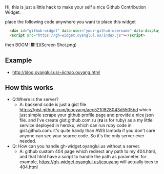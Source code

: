 Hi, this is just a little hack to make your self a nice Github Contribution Widget.

place the following code anywhere you want to place this widget

```html
  <div id="github-widget" data-user="your-github-username" data-display="pop_repos,calendar"></div>
  <script src="https://gh-widget.oyanglul.us/index.js"></script>
```
then BOOM! 🎆
![](Screen Shot.png)

## Example
- http://blog.oyanglul.us/~jichao.ouyang.html

## How this works
- Q:Where is the server?
   - A: backend code is just a gist file https://gist.github.com/jcouyang/aec5210828043d5505bd which just simple scrape your github profile page and provide a nice json file.
and I've create gist.github.com.ru (**ru** is for ruby) as a my little service deployed in heroku, which can run ruby code in gist.github.com. it's quite handy than AWS lambda if you don't care anyone can see your source code.
So it's the only server ever needed.
- Q: How can you handle gh-widget.oyanglul.us without a server.
   - A: github custom 404 page which redirect any path to my 404.html, and that html have a script to handle the path as parameter. for example, https://gh-widget.oyanglul.us/jcouyang will actually toes to 404.html

